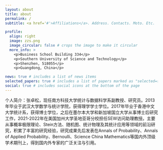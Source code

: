 ```yaml
---
layout: about
title: about
permalink: /
subtitle: <a href='#'>Affiliations</a>. Address. Contacts. Moto. Etc.

profile:
  align: right
  image: zzs.png
  image_circular: false # crops the image to make it circular
  more_info: >
    <p>Business School Building 334</p>
    <p>Southern University of Science and Technology</p>
    <p>Shenzhen, 518055</p>
    <p>Guangdong, China</p>

news: true # includes a list of news items
selected_papers: true # includes a list of papers marked as "selected={true}"
social: true # includes social icons at the bottom of the page
---
```


个人简介：张卓松，现任南方科技大学统计与数据科学系副教授、研究员。2013年毕业于武汉大学数学与统计学院，获得理学学士学位。2017年毕业于香港中文大学统计系，获得博士学位，之后在墨尔本大学和新加坡国立大学从事博士后研究工作，2021-2022年在美国加州大学圣地亚哥分校担任SEW访问助理教授。主要从事概率极限理论、Stein方法、随机图、统计物理及其统计应用等领域的前沿研究，积累了丰富的研究经验，研究成果先后发表在Annals of Probability、Annals of Applied Probability、Bernoulli、Science China Mathematics等国内外顶级学术期刊上，得到国内外专家的广泛关注与引用。
